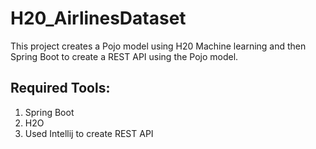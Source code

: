 # H20_AirlinesDataset
This project creates a Pojo model using H20 Machine learning and then Spring Boot to create a REST API using the Pojo model.


## Required Tools:
1. Spring Boot
2. H2O
3. Used Intellij to create REST API
